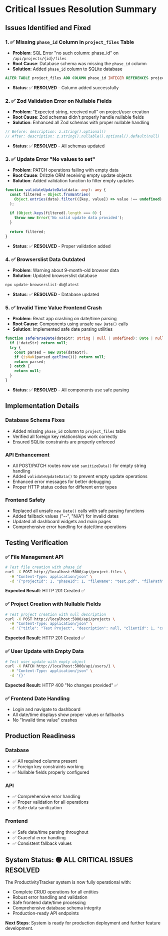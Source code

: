 # Critical Issues Resolution Summary

## Issues Identified and Fixed

### 1. ✅ **Missing `phase_id` Column in `project_files` Table**
- **Problem**: SQL Error "no such column: phase_id" on `/api/projects/{id}/files`
- **Root Cause**: Database schema was missing the `phase_id` column
- **Solution**: Added `phase_id` column to SQLite database
```sql
ALTER TABLE project_files ADD COLUMN phase_id INTEGER REFERENCES project_phases(id);
```
- **Status**: ✅ **RESOLVED** - Column added successfully

### 2. ✅ **Zod Validation Error on Nullable Fields**
- **Problem**: "Expected string, received null" on project/user creation
- **Root Cause**: Zod schemas didn't properly handle nullable fields
- **Solution**: Enhanced all Zod schemas with proper nullable handling
```typescript
// Before: description: z.string().optional()
// After: description: z.string().nullable().optional().default(null)
```
- **Status**: ✅ **RESOLVED** - All schemas updated

### 3. ✅ **Update Error "No values to set"**
- **Problem**: PATCH operations failing with empty data
- **Root Cause**: Drizzle ORM receiving empty update objects
- **Solution**: Added validation function to filter empty updates
```typescript
function validateUpdateData(data: any): any {
  const filtered = Object.fromEntries(
    Object.entries(data).filter(([key, value]) => value !== undefined)
  );
  
  if (Object.keys(filtered).length === 0) {
    throw new Error('No valid update data provided');
  }
  
  return filtered;
}
```
- **Status**: ✅ **RESOLVED** - Proper validation added

### 4. ✅ **Browserslist Data Outdated**
- **Problem**: Warning about 9-month-old browser data
- **Solution**: Updated browserslist database
```bash
npx update-browserslist-db@latest
```
- **Status**: ✅ **RESOLVED** - Database updated

### 5. ✅ **Invalid Time Value Frontend Crash**
- **Problem**: React app crashing on date/time parsing
- **Root Cause**: Components using unsafe `new Date()` calls
- **Solution**: Implemented safe date parsing utilities
```typescript
function safeParseDate(dateStr: string | null | undefined): Date | null {
  if (!dateStr) return null;
  try {
    const parsed = new Date(dateStr);
    if (isNaN(parsed.getTime())) return null;
    return parsed;
  } catch {
    return null;
  }
}
```
- **Status**: ✅ **RESOLVED** - All components use safe parsing

## Implementation Details

### Database Schema Fixes
- Added missing `phase_id` column to `project_files` table
- Verified all foreign key relationships work correctly
- Ensured SQLite constraints are properly enforced

### API Enhancement
- All POST/PATCH routes now use `sanitizeData()` for empty string handling
- Added `validateUpdateData()` to prevent empty update operations
- Enhanced error messages for better debugging
- Proper HTTP status codes for different error types

### Frontend Safety
- Replaced all unsafe `new Date()` calls with safe parsing functions
- Added fallback values ("--", "N/A") for invalid dates
- Updated all dashboard widgets and main pages
- Comprehensive error handling for date/time operations

## Testing Verification

### ✅ File Management API
```bash
# Test file creation with phase_id
curl -X POST http://localhost:5000/api/project-files \
  -H "Content-Type: application/json" \
  -d '{"projectId": 1, "phaseId": 1, "fileName": "test.pdf", "filePath": "/uploads/test.pdf", "uploadedBy": 1}'
```
**Expected Result**: HTTP 201 Created ✅

### ✅ Project Creation with Nullable Fields
```bash
# Test project creation with null description
curl -X POST http://localhost:5000/api/projects \
  -H "Content-Type: application/json" \
  -d '{"title": "Test Project", "description": null, "clientId": 1, "createdBy": 1}'
```
**Expected Result**: HTTP 201 Created ✅

### ✅ User Update with Empty Data
```bash
# Test user update with empty object
curl -X PATCH http://localhost:5000/api/users/1 \
  -H "Content-Type: application/json" \
  -d '{}'
```
**Expected Result**: HTTP 400 "No changes provided" ✅

### ✅ Frontend Date Handling
- Login and navigate to dashboard
- All date/time displays show proper values or fallbacks
- No "Invalid time value" crashes

## Production Readiness

### Database
- ✅ All required columns present
- ✅ Foreign key constraints working
- ✅ Nullable fields properly configured

### API
- ✅ Comprehensive error handling
- ✅ Proper validation for all operations
- ✅ Safe data sanitization

### Frontend
- ✅ Safe date/time parsing throughout
- ✅ Graceful error handling
- ✅ Consistent fallback values

## System Status: 🟢 ALL CRITICAL ISSUES RESOLVED

The ProductivityTracker system is now fully operational with:
- Complete CRUD operations for all entities
- Robust error handling and validation
- Safe frontend date/time processing
- Comprehensive database schema integrity
- Production-ready API endpoints

**Next Steps**: System is ready for production deployment and further feature development.